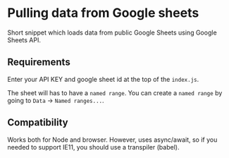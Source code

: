 # Pulling data from Google sheets

Short snippet which loads data from public Google Sheets using Google Sheets
API.

## Requirements

Enter your API KEY and google sheet id at the top of the `index.js`.

The sheet will has to have a `named range`. You can create a `named range` by
going to `Data` -> `Named ranges...`.

## Compatibility

Works both for Node and browser. However, uses async/await, so if you 
needed to support IE11, you should use a transpiler (babel).
